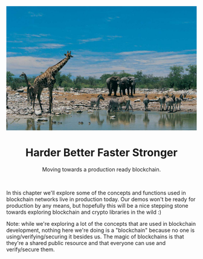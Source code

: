 <div align="center">
    <div align="center">
        <img src="intro.jpg" alt="Safari">  
    </div>
    <h1 align="center">
        Harder Better Faster Stronger
    </h1>
    <p align="center">
        Moving towards a production ready blockchain.
    </p>
</div>
<br>
<p>
In this chapter we'll explore some of the concepts and functions used in blockchain networks live in production today. Our demos won't be ready for production by any means, but hopefully this will be a nice stepping stone towards exploring blockchain and crypto libraries in the wild :)

Note: while we're exploring a lot of the concepts that are used in blockchain development, nothing here we're doing is a "blockchain" because no one is using/verifying/securing it besides us. The magic of blockchains is that they're a shared public resource and that everyone can use and verify/secure them.
</p>
<br>
